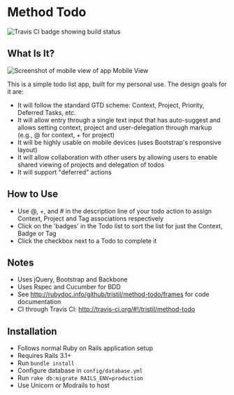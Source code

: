 Method Todo
===========

![Travis CI badge showing build status](https://secure.travis-ci.org/tristil/method-todo.png?branch=master)

What Is It?
-----------

![Screenshot of mobile view of app](https://github.com/tristil/method-todo/raw/master/screenshot.png)
Mobile View

This is a simple todo list app, built for my personal use. The design goals for
it are:

* It will follow the standard GTD scheme: Context, Project, Priority, Deferred
  Tasks, etc.
* It will allow entry through a single text input that has auto-suggest and
  allows setting context, project and user-delegation through markup (e.g., @
  for context, + for project) 
* It will be highly usable on mobile devices (uses Bootstrap's responsive
  layout)
* It will allow collaboration with other users by allowing users to enable
  shared viewing of projects and delegation of todos
* It will support "deferred" actions

How to Use
----------

* Use @, +, and # in the description line of your todo action to assign
  Context, Project and Tag associations respectively 
* Click on the 'badges' in the Todo list to sort the list for just the Context,
  Badge or Tag
* Click the checkbox next to a Todo to complete it

Notes
-----

* Uses jQuery, Bootstrap and Backbone
* Uses Rspec and Cucumber for BDD
* See http://rubydoc.info/github/tristil/method-todo/frames for code documentation
* CI through Travis CI: http://travis-ci.org/#!/tristil/method-todo

Installation
------------

* Follows normal Ruby on Rails application setup 
* Requires Rails 3.1+
* Run `bundle install`
* Configure database in `config/database.yml`
* Run `rake db:migrate RAILS_ENV=production`
* Use Unicorn or Modrails to host

